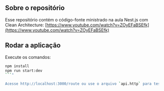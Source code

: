 

## Sobre o repositório ###
Esse repositório contém o código-fonte ministrado na aula Nest.js com Clean Architecture: [https://www.youtube.com/watch?v=ZOyEFaBSEfk](https://www.youtube.com/watch?v=ZOyEFaBSEfk)

## Rodar a aplicação #####

Execute os comandos:

```bash
npm install
npm run start:dev
```"

Acesse http://localhost:3000/route ou use o arquivo `api.http` para testar a API usando a extensão Rest Client do VSCode ou outra ferramenta para brincar com o HTTP.
